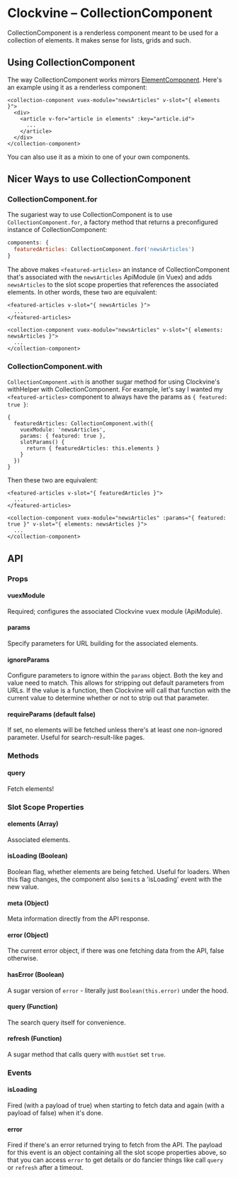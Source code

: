 Clockvine – CollectionComponent
===============================

CollectionComponent is a renderless component meant to be used for a collection of elements. It makes sense for lists, grids and such.


## Using CollectionComponent

The way CollectionComponent works mirrors [ElementComponent](ElementComponent.md). Here's an example using it as a renderless component:

```vue
<collection-component vuex-module="newsArticles" v-slot="{ elements }">
  <div>
    <article v-for="article in elements" :key="article.id">
      ...
    </article>
  </div>
</collection-component>
```

You can also use it as a mixin to one of your own components.


## Nicer Ways to use CollectionComponent

### CollectionComponent.for

The sugariest way to use CollectionComponent is to use `CollectionComponent.for`, a factory method that returns a preconfigured instance of CollectionComponent:

```javascript
components: {
  featuredArticles: CollectionComponent.for('newsArticles')
}
```

The above makes `<featured-articles>` an instance of CollectionComponent that's associated with the `newsArticles` ApiModule (in Vuex) and adds `newsArticles` to the slot scope properties that references the associated elements. In other words, these two are equivalent:

```vue
<featured-articles v-slot="{ newsArticles }">
  ...
</featured-articles>

<collection-component vuex-module="newsArticles" v-slot="{ elements: newsArticles }">
  ...
</collection-component>
```


### CollectionComponent.with

`CollectionComponent.with` is another sugar method for using Clockvine's withHelper with CollectionComponent. For example, let's say I wanted my `<featured-articles>` component to always have the params as `{ featured: true }`:

```
{
  featuredArticles: CollectionComponent.with({
    vuexModule: 'newsArticles',
    params: { featured: true },
    slotParams() {
      return { featuredArticles: this.elements }
    }
  })
}
```

Then these two are equivalent:

```vue
<featured-articles v-slot="{ featuredArticles }">
  ...
</featured-articles>

<collection-component vuex-module="newsArticles" :params="{ featured: true }" v-slot="{ elements: newsArticles }">
  ...
</collection-component>
```


## API

### Props

#### vuexModule

Required; configures the associated Clockvine vuex module (ApiModule).


#### params

Specify parameters for URL building for the associated elements.


#### ignoreParams

Configure parameters to ignore within the `params` object. Both the key and value need to match. This allows for stripping out default parameters from URLs. If the value is a function, then Clockvine will call that function with the current value to determine whether or not to strip out that parameter.


#### requireParams (default false)

If set, no elements will be fetched unless there's at least one non-ignored parameter. Useful for search-result-like pages.


### Methods

#### query

Fetch elements!


### Slot Scope Properties

#### elements (Array)

Associated elements.

#### isLoading (Boolean)

Boolean flag, whether elements are being fetched. Useful for loaders. When this flag changes, the component also `$emit`s a 'isLoading' event with the new value.

#### meta (Object)

Meta information directly from the API response.

#### error (Object)

The current error object, if there was one fetching data from the API, false otherwise.

#### hasError (Boolean)

A sugar version of `error` - literally just `Boolean(this.error)` under the hood.

#### query (Function)

The search query itself for convenience.

#### refresh (Function)

A sugar method that calls query with `mustGet` set `true`.


### Events

#### isLoading

Fired (with a payload of true) when starting to fetch data and again (with a payload of false) when it's done.

#### error

Fired if there's an error returned trying to fetch from the API. The payload for this event is an object containing all the slot scope properties above, so that you can access `error` to get details or do fancier things like call `query` or `refresh` after a timeout.
